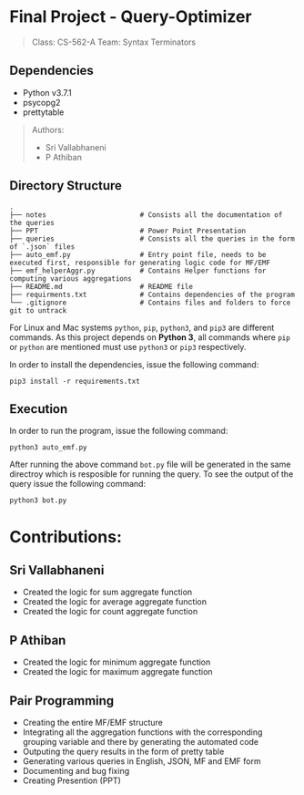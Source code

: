 # Final Project - Query-Optimizer

> Class:  CS-562-A
> Team:  Syntax Terminators

## Dependencies
* Python v3.7.1
* psycopg2
* prettytable

> Authors:
> * Sri Vallabhaneni
> * P Athiban

## Directory Structure

```
.
├── notes                       # Consists all the documentation of the queries
├── PPT                         # Power Point Presentation 
├── queries                     # Consists all the queries in the form of `.json` files
├── auto_emf.py                 # Entry point file, needs to be executed first, responsible for generating logic code for MF/EMF
├── emf_helperAggr.py           # Contains Helper functions for computing various aggregations
├── README.md                   # README file
├── requirments.txt             # Contains dependencies of the program
└── .gitignore                  # Contains files and folders to force git to untrack
```

For Linux and Mac systems `python`, `pip`, `python3`, and `pip3` are different commands. As this project depends on __Python 3__, all commands where `pip` or `python` are mentioned must use `python3` or `pip3` respectively.

In order to install the dependencies, issue the following command:

```
pip3 install -r requirements.txt
```

## Execution

In order to run the program, issue the following command:

```
python3 auto_emf.py
```

After running  the above command `bot.py` file will be generated in the same directroy which is resposible for running the query.
To see the output of the query issue the following command:

```
python3 bot.py
```

# Contributions:

## Sri Vallabhaneni

* Created the logic for sum aggregate function 
* Created the logic for average aggregate function 
* Created the logic for count aggregate function 

## P Athiban

* Created the logic for minimum aggregate function 
* Created the logic for maximum aggregate function 

## Pair Programming

* Creating the entire MF/EMF structure
* Integrating all the aggregation functions with the corresponding grouping variable and there by generating the automated code
* Outputing the query results in the form of pretty table
* Generating various queries in English, JSON, MF and EMF form
* Documenting and bug fixing
* Creating Presention (PPT)
